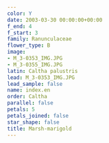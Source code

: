 ```yaml
---
color: Y
date: 2003-03-30 00:00:00+00:00
f_end: 4
f_start: 3
family: Ranunculaceae
flower_type: B
image:
- M_3-0353_IMG.JPG
- M_3-0355_IMG.JPG
latin: Caltha palustris
lead: M_3-0353_IMG.JPG
lead_sample: false
name: index.en
order: Caltha
parallel: false
petals: 5
petals_joined: false
star_shape: false
title: Marsh-marigold
---
```

